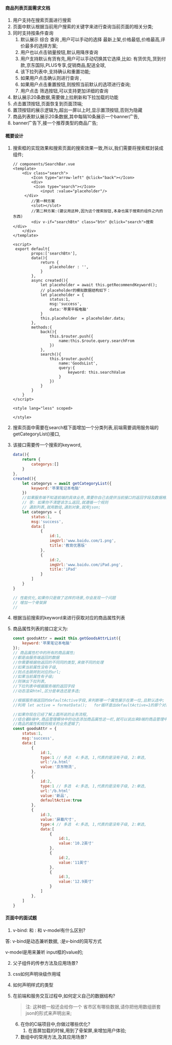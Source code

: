 #### 商品列表页面需求文档

1. 用户支持在搜索页面进行搜索
2. 页面中默认根据当前用户搜索的关键字来进行查询当前页面的相关分类;
3. 同时支持按条件查询
   1. 默认展示 综合 查询 ,用户可以手动的选择 最新上架,价格最低,价格最高,评价最多的选择方案;
   2. 用户也以点击销量按钮,默认用降序查询
   3. 用户支持默认有货有先,用户可以手动切换其它选择,比如: 有货优先,货到付款,京东国际,PLUS专享,促销商品,配送全球,
   4. 该下拉列表中,支持确认和重置功能;
   5. 如果用户点击确认则进行查询 ,
   6. 如果用户点击重置按钮,则按照当前默认的选项进行查询;
   7. 用户点击 筛选按钮,可以支持更加详细的查询
4. 默认展示20条数据,需要做上拉刷新和下拉加载的功能
5. 点击置顶按钮,页面恢复到页面顶端;
6. 置顶按钮的展示逻辑为,超出一屏以上时,显示置顶按钮,否则为隐藏
7. 商品列表默认展示20条数据,其中每隔10条展示一个banner广告,
8. banner广告下,接一个推荐类型的商品广告;

#### 概要设计

1. 搜索框的实现效果和搜索页面的搜索效果一致,所以,我们需要将搜索框封装成组件;

   ```vue
   // components/SearchBar.vue
   <template>
       <div class="search">
           <Icon type="arrow-left" @click="back"></Icon>
           <div>
           	<Icon type="search"></Icon>
               <input :value="placeholder"/>
       	</div>
           //第一种方案
           <slot></slot>
           //第二种方案:(建议用这种,因为这个搜索按钮,本身也属于搜索的组件之内的东西)
           <div v-if="searchBtn" class="btn" @click="search">搜索</div>
       </div>
   </template>
   
   <script>
   	export default{
           props:['searchBtn'],
           data(){
               return {
                   placeholder : '',
               }
           },
           async created(){
               let placeholder = await this.getRecommendKeyword();
               // placeholder的模拟数据结构如下：
               let placeholder = {
                   status:1,
                   msg:'success',
                   data:'苹果平板电脑'
               }
               this.placeholder  = placeholder.data;
           },
           methods:{
               back(){
                   this.$router.push({
                       name:this.$route.query.searchFrom
                   })
               },
               search(){
                   this.$router.push({
                       name:'GoodsList',
                       query:{
                           keyword: this.searchValue
                       }
                   })
               }
           }
       }
   </script>
   
   <style lang="less" scoped>
       
   </style>
   ```

2. 搜索页面中需要在search框下面增加一个分类列表,前端需要调用服务端的getCategoryList()接口,

3. 该接口需要传一个搜索的keyword,

   ```javascript
   data(){
       return {
           categorys:[]
       }
   },
   created(){
       let categorys = await getCategoryList({
           keyword:'苹果笔记本电脑'
       })
       //如果服务端不知道前端的具体业务,需要你自己去提供当前接口的返回字段及数据格式,你该如何返回?
       // 答: 如果你不清楚该怎么返回,就遵循一个规则
       // 遇到列表,就用数组,遇到对象,就用json;
       let categorys = {
           status:1,
           msg:'success',
           data:[
               {
                   id:1,
                   imgUrl:'www.baidu.com/1.png',
                   title:'教育优惠版'
               },
               {
                   id:2,
                   imgUrl:'www.baidu.com/iPad.png',
                   title:'iPad'
               }
           ]
       }
   }
   
   // 性能优化,如果你只是做了这样的场景,你会发现一个问题
   // 增加一个骨架屏
   //
   ```

4. 根据当前搜索的keyword来进行获取对应的商品属性列表

5. 商品属性列表的接口定义为:

   ```javascript
   const goodsAttr = await this.getGoodsAttrList({
       keyword:'苹果笔记本电脑'
   });
   // 商品属性栏中的所有的商品属性;
   //都是由服务端返回的数据
   //你需要根据他返回的不同同的类型,来做不同的处理
   //如果当前属性没有子级,
   //则点击跳转到对应的url;
   //如果当前属性有子级;
   //则弹出下拉列表,
   //下拉列表中根据服务端的返回字段
   //动态渲染html,区分是单选还是多选;
   
   //根据服务端返回的defaultActive字段,来判断哪一个属性展示在第一位,且默认选中;
   //利用 let active = formatData();   for循环查出defaultActive=1的那个对象;
   
   //如果你现在已经了解上面所说的业务流程,
   //结合着B端中,商品管理模块中的动态添加商品属性这一栏,就可以说出来B端的商品管理中如何创建
   //商品的属性和规则相关的业务逻辑了;
   const goodsAttr = {
       status:1,
       msg:'success',
       data:[
           {
               id:1,
               type:1 // 多选  4:多选, 1,代表的是没有子级, 2:单选, 
               url:'/a.html'
               value:'京东物流',
           },
           {
               id:2,
               type:1 // 多选  4:多选, 1,代表的是没有子级, 2:单选, 
               url:'/b.html'
               value:'新品',
               defaultActive:true
           },
           {
               id:3,
               value:'屏幕尺寸',
               type:4 // 多选  4:多选, 1,代表的是没有子级, 2:单选, 
               data:[
                   {
                       id:1,
                       value:'10.2英寸'
                   },
                   {
                       id:2,
                       value:'11英寸'
                   },
                   {
                       id:3,
                       value:'12.9英寸'
                   }
               ]
           },
       ]
   }
   ```

   

#### 页面中的面试题

1.  v-bind: 和 : 和 v-model有什么区别?

   答: v-bind是动态兼听数据,    :是v-bind的简写方式

   v-model是用来兼听 input框的value的;

 2.  父子组件的传参方法及应用场景?

 3. css如何声明块级作用域

 4. 如何声明样式的类型

 5. 在前端和服务交互过程中,如何定义自己的数据结构?

    > 注: 这种题一般还会给你一个 省市区有哪些数据,请你把他用数组嵌套json的形式来声明出来;

	6. 在你的C端项目中,你做过哪些优化?
    	1. 在首屏加载的时候,用到了骨架屏,来增加用户体验;
	7. 数组中的常用方法,及其应用场景?